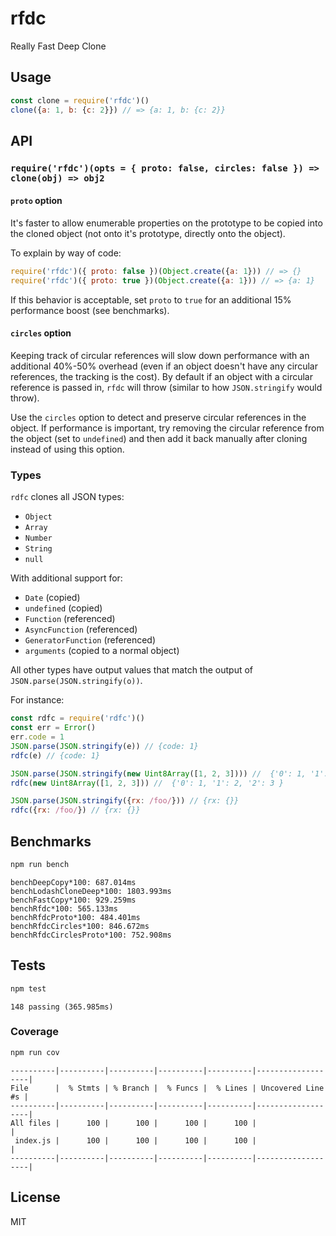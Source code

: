 # rfdc

Really Fast Deep Clone

## Usage

```js
const clone = require('rfdc')()
clone({a: 1, b: {c: 2}}) // => {a: 1, b: {c: 2}}
```

## API

### `require('rfdc')(opts = { proto: false, circles: false }) => clone(obj) => obj2`

#### `proto` option

It's faster to allow enumerable properties on the prototype 
to be copied into the cloned object (not onto it's prototype,
directly onto the object).

To explain by way of code: 

```js
require('rfdc')({ proto: false })(Object.create({a: 1})) // => {}
require('rfdc')({ proto: true })(Object.create({a: 1})) // => {a: 1}
``` 

If this behavior is acceptable, set
`proto` to `true` for an additional 15% performance boost
(see benchmarks).

#### `circles` option

Keeping track of circular references will slow down performance
with an additional 40%-50% overhead (even if an object doesn't have
any circular references, the tracking is the cost). By default if 
an object with a circular reference is passed in, `rfdc` will throw (similar to
how `JSON.stringify` would throw). 

Use the `circles` option to detect and preserve circular references
in the object. If performance is important, try removing the 
circular reference from the object (set to `undefined`) and then
add it back manually after cloning instead of using this option.

### Types

`rdfc` clones all JSON types:

* `Object` 
* `Array`
* `Number`
* `String`
* `null`

With additional support for:

* `Date` (copied)
* `undefined` (copied)
* `Function` (referenced)
* `AsyncFunction` (referenced)
* `GeneratorFunction` (referenced)
* `arguments` (copied to a normal object)

All other types have output values that match the output
of `JSON.parse(JSON.stringify(o))`.

For instance: 

```js
const rdfc = require('rdfc')()
const err = Error()
err.code = 1
JSON.parse(JSON.stringify(e)) // {code: 1}
rdfc(e) // {code: 1}

JSON.parse(JSON.stringify(new Uint8Array([1, 2, 3]))) //  {'0': 1, '1': 2, '2': 3 }
rdfc(new Uint8Array([1, 2, 3])) //  {'0': 1, '1': 2, '2': 3 }

JSON.parse(JSON.stringify({rx: /foo/})) // {rx: {}}
rdfc({rx: /foo/}) // {rx: {}}
```

## Benchmarks

```sh
npm run bench
```

```
benchDeepCopy*100: 687.014ms
benchLodashCloneDeep*100: 1803.993ms
benchFastCopy*100: 929.259ms
benchRfdc*100: 565.133ms
benchRfdcProto*100: 484.401ms
benchRfdcCircles*100: 846.672ms
benchRfdcCirclesProto*100: 752.908ms
```

## Tests

```sh
npm test
```

```
148 passing (365.985ms)
```

### Coverage

```sh
npm run cov 
```

```
----------|----------|----------|----------|----------|-------------------|
File      |  % Stmts | % Branch |  % Funcs |  % Lines | Uncovered Line #s |
----------|----------|----------|----------|----------|-------------------|
All files |      100 |      100 |      100 |      100 |                   |
 index.js |      100 |      100 |      100 |      100 |                   |
----------|----------|----------|----------|----------|-------------------|
```

## License

MIT